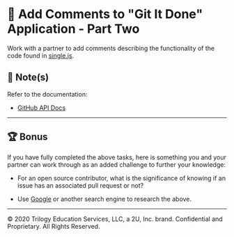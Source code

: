 # 📐 Add Comments to "Git It Done" Application - Part Two 

Work with a partner to add comments describing the functionality of the code found in [single.js](./Unsolved/assets/js/single.js).

## 📝 Note(s)

Refer to the documentation: 

* [GitHub API Docs](https://docs.github.com/en/rest/overview/resources-in-the-rest-api)

---

## 🏆 Bonus

If you have fully completed the above tasks, here is something you and your partner can work through as an added challenge to further your knowledge:

  *  For an open source contributor, what is the significance of knowing if an issue has an associated pull request or not?

* Use [Google](https://www.google.com) or another search engine to research the above.

- - -
© 2020 Trilogy Education Services, LLC, a 2U, Inc. brand. Confidential and Proprietary. All Rights Reserved.